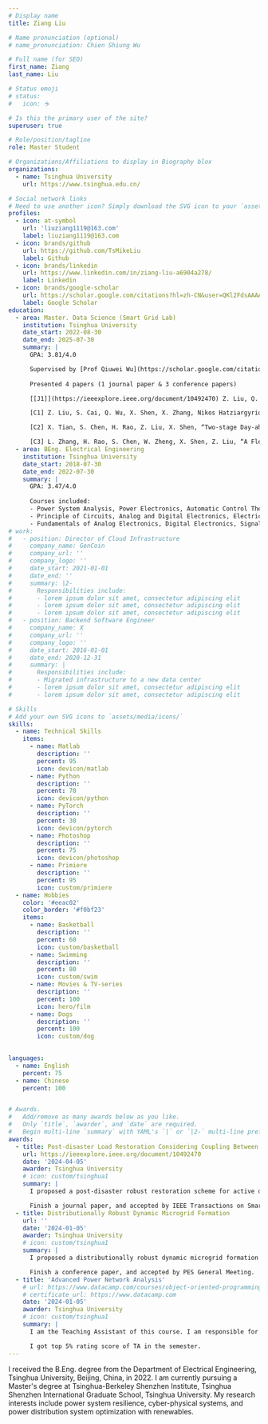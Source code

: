```yaml
---
# Display name
title: Ziang Liu

# Name pronunciation (optional)
# name_pronunciation: Chien Shiung Wu

# Full name (for SEO)
first_name: Ziang
last_name: Liu

# Status emoji
# status:
#   icon: ☕️

# Is this the primary user of the site?
superuser: true

# Role/position/tagline
role: Master Student

# Organizations/Affiliations to display in Biography blox
organizations:
  - name: Tsinghua University
    url: https://www.tsinghua.edu.cn/

# Social network links
# Need to use another icon? Simply download the SVG icon to your `assets/media/icons/` folder.
profiles:
  - icon: at-symbol
    url: 'liuziang1119@163.com'
    label: liuziang1119@163.com
  - icon: brands/github
    url: https://github.com/TsMikeLiu
    label: Github
  - icon: brands/linkedin
    url: https://www.linkedin.com/in/ziang-liu-a6904a278/
    label: Linkedin
  - icon: brands/google-scholar
    url: https://scholar.google.com/citations?hl=zh-CN&user=QKl2FdsAAAAJ
    label: Google Scholar
education:
  - area: Master. Data Science (Smart Grid Lab)
    institution: Tsinghua University
    date_start: 2022-08-30
    date_end: 2025-07-30
    summary: |
      GPA: 3.81/4.0

      Supervised by [Prof Qiuwei Wu](https://scholar.google.com/citations?user=LLit50EAAAAJ&hl=en) & [Prof Xinwei Shen](https://xinweishen.com/). 
      
      Presented 4 papers (1 journal paper & 3 conference papers)

      [[J1]](https://ieeexplore.ieee.org/document/10492470) Z. Liu, Q. Wu, X. Shen, J. Tan, X. Zhang, “Post-disaster Robust Restoration Scheme for Distribution Network Considering Rerouting Process of Cyber System with 5G”, IEEE Transactions on Smart Grid (TSG), 2023, Accepted, IF=9.6

      [C1] Z. Liu, S. Cai, Q. Wu, X. Shen, X. Zhang, Nikos Hatziargyriou, “Dynamic Microgrid Formation Considering Time-dependent Contingency: A Distributionally Robust Approach”, 2024 IEEE Power Energy Society General Meeting (PESGM), Seattle, USA, 2024, Accepted

      [C2] X. Tian, S. Chen, H. Rao, Z. Liu, X. Shen, “Two-stage Day-ahead and Intra-day Peak Shaving Strategy Considering Flexible Loads Resources”, 2023 IEEE 7th Conference on Energy Internet and Energy System Integration (EI2), Hangzhou, China, 2023, Accepted

      [C3] L. Zhang, H. Rao, S. Chen, W. Zheng, X. Shen, Z. Liu, “A Flexibility Assessment Method for Active Distribution System considering Time-Coupling Constraints”, 2023 IEEE 7th Conference on Energy Internet and Energy System Integration (EI2), Hangzhou, China, 2023, Accepted
  - area: BEng. Electrical Engineering
    institution: Tsinghua University
    date_start: 2018-07-30
    date_end: 2022-07-30
    summary: |
      GPA: 3.47/4.0
      
      Courses included:
      - Power System Analysis, Power Electronics, Automatic Control Theory
      - Principle of Circuits, Analog and Digital Electronics, Electric Machinery Fundamentals, Electromagnetic Fields,
      - Fundamentals of Analog Electronics, Digital Electronics, Signals and Systems
# work:
#   - position: Director of Cloud Infrastructure
#     company_name: GenCoin
#     company_url: ''
#     company_logo: ''
#     date_start: 2021-01-01
#     date_end: ''
#     summary: |2-
#       Responsibilities include:
#       - lorem ipsum dolor sit amet, consectetur adipiscing elit
#       - lorem ipsum dolor sit amet, consectetur adipiscing elit
#       - lorem ipsum dolor sit amet, consectetur adipiscing elit
#   - position: Backend Software Engineer
#     company_name: X
#     company_url: ''
#     company_logo: ''
#     date_start: 2016-01-01
#     date_end: 2020-12-31
#     summary: |
#       Responsibilities include:
#       - Migrated infrastructure to a new data center
#       - lorem ipsum dolor sit amet, consectetur adipiscing elit
#       - lorem ipsum dolor sit amet, consectetur adipiscing elit

# Skills
# Add your own SVG icons to `assets/media/icons/`
skills:
  - name: Technical Skills
    items:
      - name: Matlab
        description: ''
        percent: 95
        icon: devicon/matlab
      - name: Python
        description: ''
        percent: 70
        icon: devicon/python
      - name: PyTorch
        description: ''
        percent: 30
        icon: devicon/pytorch
      - name: Photoshop
        description: ''
        percent: 75
        icon: devicon/photoshop  
      - name: Primiere
        description: ''
        percent: 95
        icon: custom/primiere
  - name: Hobbies
    color: '#eeac02'
    color_border: '#f0bf23'
    items:
      - name: Basketball
        description: ''
        percent: 60
        icon: custom/basketball
      - name: Swimming
        description: ''
        percent: 80
        icon: custom/swim
      - name: Movies & TV-series
        description: ''
        percent: 100
        icon: hero/film
      - name: Dogs
        description: ''
        percent: 100
        icon: custom/dog
      

languages:
  - name: English
    percent: 75
  - name: Chinese
    percent: 100


# Awards.
#   Add/remove as many awards below as you like.
#   Only `title`, `awarder`, and `date` are required.
#   Begin multi-line `summary` with YAML's `|` or `|2-` multi-line prefix and indent 2 spaces below.
awards:
  - title: Post-disaster Load Restoration Considering Coupling Between Cyber and Physical Systems
    url: https://ieeexplore.ieee.org/document/10492470
    date: '2024-04-05'
    awarder: Tsinghua University
    # icon: custom/tsinghua1
    summary: |
      I proposed a post-disaster robust restoration scheme for active distribution network considering rerouting process of cyber system with 5G. The innovation of this work lies in the full utilization of 5G networks, complemented by a novel rerouting process, which reconnects offline cyber devices after disasters.

      Finish a journal paper, and accepted by IEEE Transactions on Smart Grid.
  - title: Distributionally Robust Dynamic Microgrid Formation
    url: ''
    date: '2024-01-05'
    awarder: Tsinghua University
    # icon: custom/tsinghua1
    summary: |
      I proposed a distributionally robust dynamic microgrid formation approach to pro-actively partion the distribution network into networked microgrids before the disasters under extreme conditions. The innovation of this work lies in the employment of DRO on the uncertainty of line failure probability regarding the worst-case distribution of contingencies.

      Finish a conference paper, and accepted by PES General Meeting.
  - title: 'Advanced Power Network Analysis'
    # url: https://www.datacamp.com/courses/object-oriented-programming-with-s3-and-r6-in-r
    # certificate_url: https://www.datacamp.com
    date: '2024-01-05'
    awarder: Tsinghua University
    # icon: custom/tsinghua1
    summary: |
      I am the Teaching Assistant of this course. I am responsible for assigning & grading homework, upload answer and codes in Github, Q&A, design & grading final exam.

      I got top 5% rating score of TA in the semester.
---
```


I received the B.Eng. degree from the Department of Electrical Engineering, Tsinghua University, Beijing, China, in 2022. I am currently pursuing a Master's degree at Tsinghua-Berkeley Shenzhen Institute, Tsinghua Shenzhen International Graduate School, Tsinghua University. My research interests include power system resilience, cyber-physical systems, and power distribution system optimization with renewables.